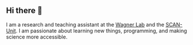 ## Hi there 👋
I am a research and teaching assistant at the [Wagner Lab](https://www.isabellawagner.com/people) and the [SCAN-Unit](https://scan-psy.univie.ac.at/). I am passionate about learning new things, programming, and making science more accessible.

<!--
**marlapinkert/marlapinkert** is a ✨ _special_ ✨ repository because its `README.md` (this file) appears on your GitHub profile.

Here are some ideas to get you started:

- 🔭 I’m currently working on ...
- 🌱 I’m currently learning ...
- 👯 I’m looking to collaborate on ...
- 🤔 I’m looking for help with ...
- 💬 Ask me about ...
- 📫 How to reach me: ...
- 😄 Pronouns: ...
- ⚡ Fun fact: ...
-->
